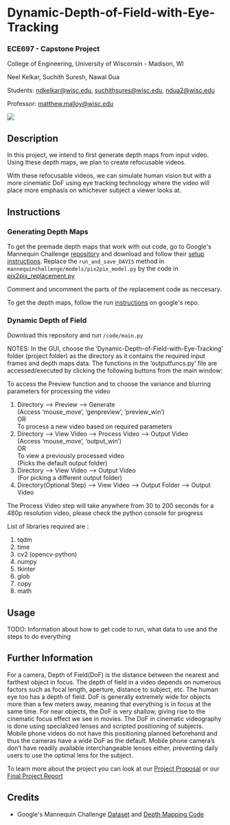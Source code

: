 # Dynamic-Depth-of-Field-with-Eye-Tracking
### ECE697 - Capstone Project

College of Engineering, University of Wisconsin - Madison, WI

Neel Kelkar, Suchith Suresh, Nawal Dua

Students: ndkelkar@wisc.edu, suchithsures@wisc.edu, ndua2@wisc.edu

Professor: matthew.malloy@wisc.edu


![](example_gif.gif)


## Description

In this project, we intend to first generate depth maps from input video. Using these depth maps,
we plan to create refocusable videos.

With these refocusable videos, we can simulate human vision but with a more cinematic DoF using
eye tracking technology where the video will place more emphasis on whichever subject a viewer
looks at.

## Instructions

### Generating Depth Maps
To get the premade depth maps that work with out code, go to Google's Mannequin Challenge [repository](https://github.com/google/mannequinchallenge) and download and follow their [setup instructions](https://github.com/google/mannequinchallenge#setup). Replace the ``` run_and_save_DAVIS ``` method in ```mannequinchallenge/models/pix2pix_model.py``` by the code in [pix2pix_replacement.py](https://github.com/nawaldua/Dynamic-Depth-of-Field-with-Eye-Tracking/blob/master/code/pix2pix_replacement.py)

Comment and uncomment the parts of the replacement code as neccesary.

To get the depth maps, follow the run [instructions](https://github.com/google/mannequinchallenge#single-view-inference) on google's repo.

### Dynamic Depth of Field

Download this repository and run ```/code/main.py```


NOTES: In the GUI, choose the ‘Dynamic-Depth-of-Field-with-Eye-Tracking’ folder (project folder) as the directory as it contains the required input frames and depth maps data.
The functions in the ‘outputfuncs.py’ file are accessed/executed by clicking the following buttons from the main window:    


To access the Preview function and to choose the variance and blurring parameters for processing the video
1. Directory --> Preview --> Generate  
(Access ‘mouse_move’, ‘genpreview’, ‘preview_win’)  
OR  
To process a new video based on required parameters  
2. Directory --> View Video --> Process Video --> Output Video  
(Access ‘mouse_move’, ‘output_win’)  
OR  
To view a previously processed video  
(Picks the default output folder)  
3. Directory --> View Video --> Output Video  
(For picking a different output folder)  
4. Directory(Optional Step) --> View Video --> Output Folder --> Output Video  

The Process Video step will take anywhere from 30 to 200 seconds for a 480p resolution video, please check the python console for progress

List of libraries required are :
1.	tqdm
2.	time
3.	cv2 (opencv-python)
4.	numpy
5.	tkinter
6.	glob
7.	copy
8.	math


## Usage

TODO: Information about how to get code to run, what data to use and the steps to do everything

## Further Information

For a camera, Depth of Field(DoF) is the distance between the nearest and farthest object in focus.
The depth of field in a video depends on numerous factors such as focal length, aperture, distance to
subject, etc. The human eye too has a depth of field. DoF is generally extremely wide for objects
more than a few meters away, meaning that everything is in focus at the same time.
For near objects, the DoF is very shallow, giving rise to the cinematic focus effect we see in movies.
The DoF in cinematic videography is done using specialized lenses and scripted positioning of
subjects. Mobile phone videos do not have this positioning planned beforehand and thus the cameras
have a wide DoF as the default. Mobile phone camera’s don’t have readily available interchangeable
lenses either, preventing daily users to use the optimal lens for the subject.

To learn more about the project you can look at our [Project Proposal](Group1-Finalized_Project_Proposal.pdf) or our [Final Project Report]()

## Credits

- Google's Mannequin Challenge [Dataset](https://google.github.io/mannequinchallenge/www/download.html) and [Depth Mapping Code](https://github.com/google/mannequinchallenge)

